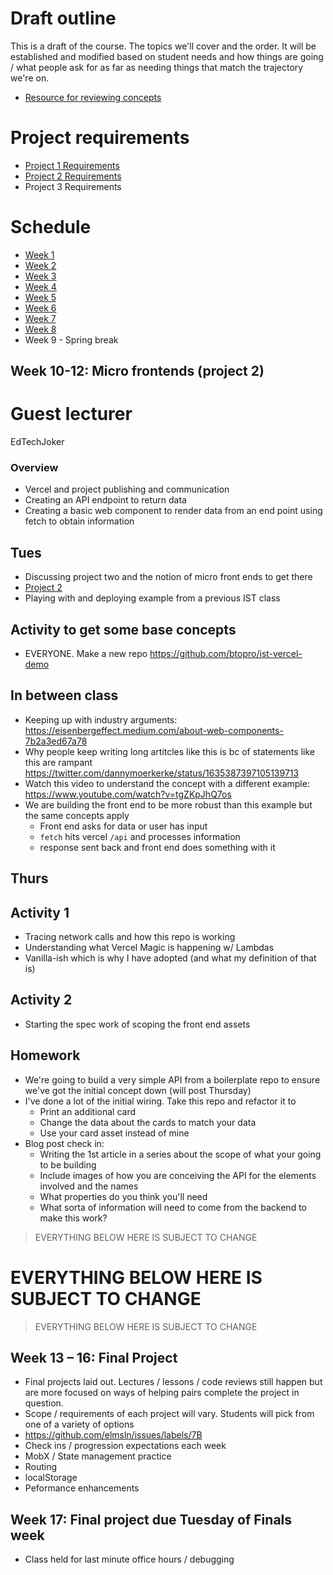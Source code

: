 # Draft outline
This is a draft of the course. The topics we'll cover and the order. It will be established and modified based on student needs and how things are going / what people ask for as far as needing things that match the trajectory we're on.
- [Resource for reviewing concepts](https://youtube.com/playlist?list=PLJQupiji7J5efO_Q5VGZcPE4O_TM_HGP4)

# Project requirements
- [Project 1 Requirements](https://github.com/elmsln/edtechjoker/blob/master/sp-23/projects/project-1.md)
- [Project 2 Requirements](https://github.com/elmsln/edtechjoker/blob/master/sp-23/projects/project-2.md)
- Project 3 Requirements

# Schedule

- [Week 1](https://github.com/elmsln/edtechjoker/tree/master/sp-23/week-1)
- [Week 2](https://github.com/elmsln/edtechjoker/tree/master/sp-23/week-2)
- [Week 3](https://github.com/elmsln/edtechjoker/tree/master/sp-23/week-3)
- [Week 4](https://github.com/elmsln/edtechjoker/tree/master/sp-23/week-4)
- [Week 5](https://github.com/elmsln/edtechjoker/tree/master/sp-23/week-5)
- [Week 6](https://github.com/elmsln/edtechjoker/tree/master/sp-23/week-6)
- [Week 7](https://github.com/elmsln/edtechjoker/tree/master/sp-23/week-7)
- [Week 8](https://github.com/elmsln/edtechjoker/tree/master/sp-23/week-8)
- Week 9 - Spring break

## Week 10-12: Micro frontends (project 2)

# Guest lecturer
EdTechJoker

### Overview
- Vercel and project publishing and communication
- Creating an API endpoint to return data
- Creating a basic web component to render data from an end point using fetch to obtain information

## Tues
- Discussing project two and the notion of micro front ends to get there
- [Project 2](https://github.com/elmsln/edtechjoker/blob/master/sp-23/projects/project-2.md)
- Playing with and deploying example from a previous IST class

## Activity to get some base concepts
- EVERYONE. Make a new repo https://github.com/btopro/ist-vercel-demo

## In between class
- Keeping up with industry arguments: https://eisenbergeffect.medium.com/about-web-components-7b2a3ed67a78
- Why people keep writing long artitcles like this is bc of statements like this are rampant https://twitter.com/dannymoerkerke/status/1635387397105139713
- Watch this video to understand the concept with a different example: https://www.youtube.com/watch?v=tgZKpJhQ7os
- We are building the front end to be more robust than this example but the same concepts apply
  - Front end asks for data or user has input
  - `fetch` hits vercel `/api` and processes information
  - response sent back and front end does something with it

## Thurs
## Activity 1
- Tracing network calls and how this repo is working
- Understanding what Vercel Magic is happening w/ Lambdas
- Vanilla-ish which is why I have adopted (and what my definition of that is)

## Activity 2
- Starting the spec work of scoping the front end assets

## Homework
- We're going to build a very simple API from a boilerplate repo to ensure we've got the initial concept down (will post Thursday)
- I've done a lot of the initial wiring. Take this repo and refactor it to
  - Print an additional card
  - Change the data about the cards to match your data
  - Use your card asset instead of mine
- Blog post check in:
  - Writing the 1st article in a series about the scope of what your going to be building
  - Include images of how you are conceiving the API for the elements involved and the names
  - What properties do you think you'll need
  - What sorta of information will need to come from the backend to make this work?

> EVERYTHING BELOW HERE IS SUBJECT TO CHANGE
# EVERYTHING BELOW HERE IS SUBJECT TO CHANGE
> EVERYTHING BELOW HERE IS SUBJECT TO CHANGE


## Week 13 – 16: Final Project
- Final projects laid out. Lectures / lessons / code reviews still happen but are more focused on ways of helping pairs complete the project in question.
- Scope / requirements of each project will vary. Students will pick from one of a variety of options
- https://github.com/elmsln/issues/labels/7B
- Check ins / progression expectations each week
- MobX / State management practice
- Routing
- localStorage
- Peformance enhancements

## Week 17: Final project due Tuesday of Finals week
- Class held for last minute office hours / debugging
